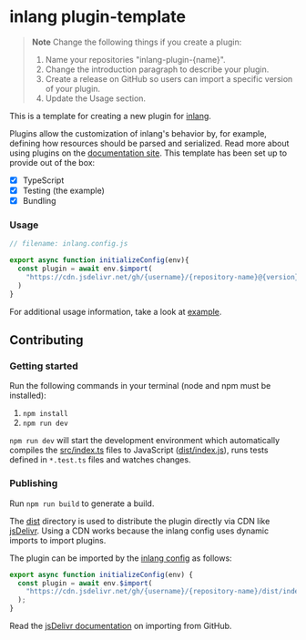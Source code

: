 # inlang plugin-template

> **Note**
> Change the following things if you create a plugin:
> 1. Name your repositories "inlang-plugin-{name}".
> 2. Change the introduction paragraph to describe your plugin.
> 3. Create a release on GitHub so users can import a specific version of your plugin.
> 4. Update the Usage section.


This is a template for creating a new plugin for [inlang](https://inlang.com).

Plugins allow the customization of inlang's behavior by, for example, defining how resources should be parsed and serialized. Read more about using plugins on the [documentation site](https://inlang.com/documentation/plugins). This template has been set up to provide out of the box:

- [x] TypeScript
- [x] Testing (the example)
- [x] Bundling

### Usage

```js
// filename: inlang.config.js

export async function initializeConfig(env){
  const plugin = await env.$import(
    "https://cdn.jsdelivr.net/gh/{username}/{repository-name}@{version}/dist/index.js"
  ) 
}
```

For additional usage information, take a look at [example](./example/).

## Contributing

### Getting started

Run the following commands in your terminal (node and npm must be installed):

1. `npm install`
2. `npm run dev`

`npm run dev` will start the development environment which automatically compiles the [src/index.ts](./src/index.ts) files to JavaScript ([dist/index.js](dist/index.js)), runs tests defined in `*.test.ts` files and watches changes.

### Publishing

Run `npm run build` to generate a build.

The [dist](./dist/) directory is used to distribute the plugin directly via CDN like [jsDelivr](https://www.jsdelivr.com/). Using a CDN works because the inlang config uses dynamic imports to import plugins.

The plugin can be imported by the [inlang config](https://inlang.com/documentation/config) as follows:

```js
export async function initializeConfig(env) {
  const plugin = await env.$import(
    "https://cdn.jsdelivr.net/gh/{username}/{repository-name}/dist/index.js"
  );
}
```

Read the [jsDelivr documentation](https://www.jsdelivr.com/?docs=gh) on importing from GitHub.
